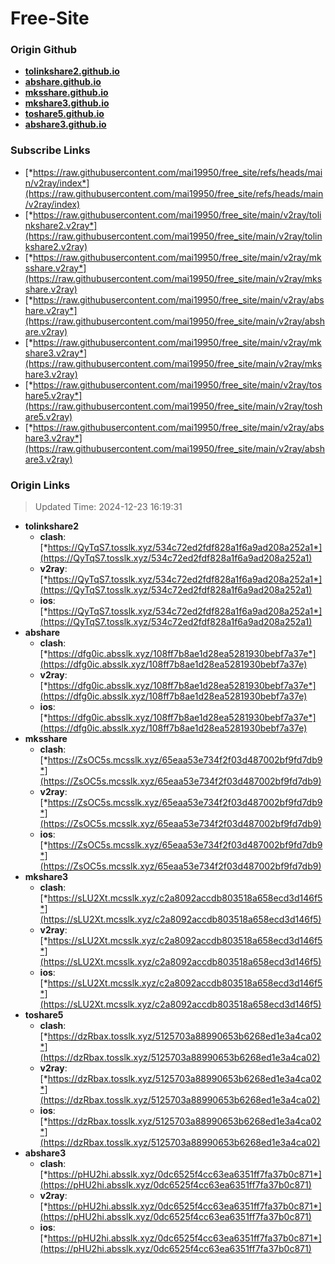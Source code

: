 # Free-Site

### Origin Github

- [**tolinkshare2.github.io**](https://github.com/tolinkshare2/tolinkshare2.github.io)
- [**abshare.github.io**](https://github.com/abshare/abshare.github.io)
- [**mksshare.github.io**](https://github.com/mksshare/mksshare.github.io)
- [**mkshare3.github.io**](https://github.com/mkshare3/mkshare3.github.io)
- [**toshare5.github.io**](https://github.com/toshare5/toshare5.github.io)
- [**abshare3.github.io**](https://github.com/abshare3/abshare3.github.io)

### Subscribe Links

- [*https://raw.githubusercontent.com/mai19950/free_site/refs/heads/main/v2ray/index*](https://raw.githubusercontent.com/mai19950/free_site/refs/heads/main/v2ray/index)
- [*https://raw.githubusercontent.com/mai19950/free_site/main/v2ray/tolinkshare2.v2ray*](https://raw.githubusercontent.com/mai19950/free_site/main/v2ray/tolinkshare2.v2ray)
- [*https://raw.githubusercontent.com/mai19950/free_site/main/v2ray/mksshare.v2ray*](https://raw.githubusercontent.com/mai19950/free_site/main/v2ray/mksshare.v2ray)
- [*https://raw.githubusercontent.com/mai19950/free_site/main/v2ray/abshare.v2ray*](https://raw.githubusercontent.com/mai19950/free_site/main/v2ray/abshare.v2ray)
- [*https://raw.githubusercontent.com/mai19950/free_site/main/v2ray/mkshare3.v2ray*](https://raw.githubusercontent.com/mai19950/free_site/main/v2ray/mkshare3.v2ray)
- [*https://raw.githubusercontent.com/mai19950/free_site/main/v2ray/toshare5.v2ray*](https://raw.githubusercontent.com/mai19950/free_site/main/v2ray/toshare5.v2ray)
- [*https://raw.githubusercontent.com/mai19950/free_site/main/v2ray/abshare3.v2ray*](https://raw.githubusercontent.com/mai19950/free_site/main/v2ray/abshare3.v2ray)

### Origin Links

> Updated Time: 2024-12-23 16:19:31

- **tolinkshare2**
  - **clash**: [*https://QyTqS7.tosslk.xyz/534c72ed2fdf828a1f6a9ad208a252a1*](https://QyTqS7.tosslk.xyz/534c72ed2fdf828a1f6a9ad208a252a1)
  - **v2ray**: [*https://QyTqS7.tosslk.xyz/534c72ed2fdf828a1f6a9ad208a252a1*](https://QyTqS7.tosslk.xyz/534c72ed2fdf828a1f6a9ad208a252a1)
  - **ios**: [*https://QyTqS7.tosslk.xyz/534c72ed2fdf828a1f6a9ad208a252a1*](https://QyTqS7.tosslk.xyz/534c72ed2fdf828a1f6a9ad208a252a1)
- **abshare**
  - **clash**: [*https://dfg0ic.absslk.xyz/108ff7b8ae1d28ea5281930bebf7a37e*](https://dfg0ic.absslk.xyz/108ff7b8ae1d28ea5281930bebf7a37e)
  - **v2ray**: [*https://dfg0ic.absslk.xyz/108ff7b8ae1d28ea5281930bebf7a37e*](https://dfg0ic.absslk.xyz/108ff7b8ae1d28ea5281930bebf7a37e)
  - **ios**: [*https://dfg0ic.absslk.xyz/108ff7b8ae1d28ea5281930bebf7a37e*](https://dfg0ic.absslk.xyz/108ff7b8ae1d28ea5281930bebf7a37e)
- **mksshare**
  - **clash**: [*https://ZsOC5s.mcsslk.xyz/65eaa53e734f2f03d487002bf9fd7db9*](https://ZsOC5s.mcsslk.xyz/65eaa53e734f2f03d487002bf9fd7db9)
  - **v2ray**: [*https://ZsOC5s.mcsslk.xyz/65eaa53e734f2f03d487002bf9fd7db9*](https://ZsOC5s.mcsslk.xyz/65eaa53e734f2f03d487002bf9fd7db9)
  - **ios**: [*https://ZsOC5s.mcsslk.xyz/65eaa53e734f2f03d487002bf9fd7db9*](https://ZsOC5s.mcsslk.xyz/65eaa53e734f2f03d487002bf9fd7db9)
- **mkshare3**
  - **clash**: [*https://sLU2Xt.mcsslk.xyz/c2a8092accdb803518a658ecd3d146f5*](https://sLU2Xt.mcsslk.xyz/c2a8092accdb803518a658ecd3d146f5)
  - **v2ray**: [*https://sLU2Xt.mcsslk.xyz/c2a8092accdb803518a658ecd3d146f5*](https://sLU2Xt.mcsslk.xyz/c2a8092accdb803518a658ecd3d146f5)
  - **ios**: [*https://sLU2Xt.mcsslk.xyz/c2a8092accdb803518a658ecd3d146f5*](https://sLU2Xt.mcsslk.xyz/c2a8092accdb803518a658ecd3d146f5)
- **toshare5**
  - **clash**: [*https://dzRbax.tosslk.xyz/5125703a88990653b6268ed1e3a4ca02*](https://dzRbax.tosslk.xyz/5125703a88990653b6268ed1e3a4ca02)
  - **v2ray**: [*https://dzRbax.tosslk.xyz/5125703a88990653b6268ed1e3a4ca02*](https://dzRbax.tosslk.xyz/5125703a88990653b6268ed1e3a4ca02)
  - **ios**: [*https://dzRbax.tosslk.xyz/5125703a88990653b6268ed1e3a4ca02*](https://dzRbax.tosslk.xyz/5125703a88990653b6268ed1e3a4ca02)
- **abshare3**
  - **clash**: [*https://pHU2hi.absslk.xyz/0dc6525f4cc63ea6351ff7fa37b0c871*](https://pHU2hi.absslk.xyz/0dc6525f4cc63ea6351ff7fa37b0c871)
  - **v2ray**: [*https://pHU2hi.absslk.xyz/0dc6525f4cc63ea6351ff7fa37b0c871*](https://pHU2hi.absslk.xyz/0dc6525f4cc63ea6351ff7fa37b0c871)
  - **ios**: [*https://pHU2hi.absslk.xyz/0dc6525f4cc63ea6351ff7fa37b0c871*](https://pHU2hi.absslk.xyz/0dc6525f4cc63ea6351ff7fa37b0c871)
